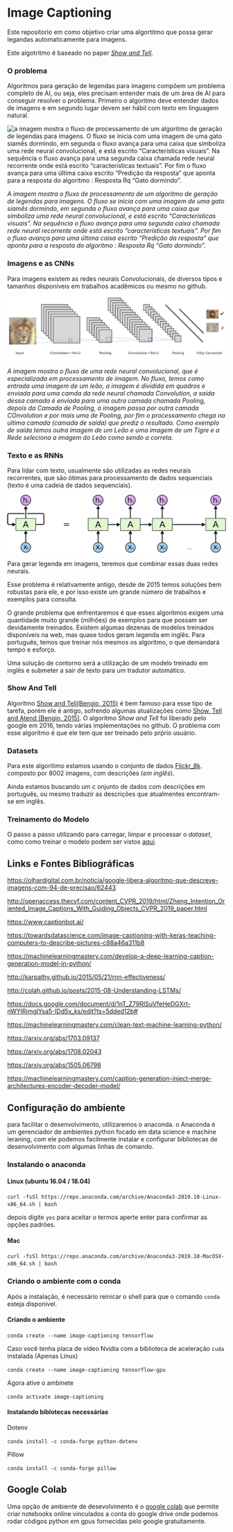 # Image Captioning

Este repositorio em como objetivo criar uma algortitmo que possa gerar legandas
automaticamente para imagens.

Este algotritmo é baseado no paper [*Show and Tell*](https://arxiv.org/abs/1411.4555).

### O problema
Algoritmos para geração de legendas para imagens compõem um problema completo de AI, ou seja, eles precisam entender mais de um área de AI para conseguir resolver o problema.
Primeiro o algoritmo deve entender dados de imagens e em segundo lugar devem ser hábil com texto em linguagem natural.

![a imagem mostra o fluxo de processamento de um algoritmo de geração de legendas para imagens. O fluxo se inicia com uma imagem de uma gato siamês dormindo, em segunda o fluxo avança para uma caixa que simboliza uma rede neural convolucional, e está escrito “Características visuais”. Na sequência o fluxo avança para uma segunda caixa chamada rede neural recorrente onde está escrito “características textuais”. Por fim o fluxo avança para uma última caixa escrito “Predição da resposta” que aponta para a resposta do algoritmo : Resposta Rq “Gato dormindo”.](docs/images/image-captioning.png)

*A imagem mostra o fluxo de processamento de um algoritmo de geração de legendas para imagens. O fluxo se inicia com uma imagem de uma gato siamês dormindo, em segunda o fluxo avança para uma caixa que simboliza uma rede neural convolucional, e está escrito “Características visuais”. Na sequência o fluxo avança para uma segunda caixa chamada rede neural recorrente onde está escrito “características textuais”. Por fim o fluxo avança para uma última caixa escrito “Predição da resposta” que aponta para a resposta do algoritmo : Resposta Rq “Gato dormindo”.*

### Imagens e as CNNs

Para imagens existem as redes neurais Convolucionais, de diversos tipos e tamanhos disponíveis em trabalhos acadêmicos ou mesmo no github.

![Redes Neurais Convolucionais](docs/images/cnn.png)

*A imagem mostra o fluxo de uma rede neural convolucional, que é especializada em processamento de imagem. No fluxo, temos como entrada uma imagem de um leão, a imagem é dividida em quadros e enviada para uma camda da rede neural chamada Convolution, a saída dessa camada é enviada para uma outra camada chamada Pooling, depois da Camada de Pooling, a imagem passa por outra camada COnvolution e por mais uma de Pooling, por fim o processamento chega na ultima camada (camada de saída) que prediz o resultado. Como exemplo de saída temos outra imagem de um Leão e uma imagem de um Tigre e a Rede seleciona a imagem do Leão como sendo a correta.*

### Texto e as RNNs

Para lidar com texto, usualmente são utilizadas as redes neurais recorrentes, que são ótimas para processamento de dados sequenciais (texto é uma cadeia de dados sequenciais).

![Redes Neurais Recorrentes](docs/images/rnn.png)

Para gerar legenda em imagens, teremos que combinar essas duas redes neurais.

Esse problema é relativamente antigo, desde de 2015 temos soluções bem robustas para ele, e por isso existe um grande número de trabalhos e exemplos para consulta.

O grande problema que enfrentaremos é que esses algoritmos exigem uma quantidade muito grande (milhões) de exemplos para que possam ser devidamente treinados. Existem algumas dezenas de modelos treinados disponíveis na web, mas quase todos geram legenda em inglês. Para português, temos que treinar nós mesmos os algoritmo, o que demandará tempo e esforço.


Uma solução de contorno será a utilização de um modelo treinado em inglês e submeter a sair de texto para um tradutor automático.

### Show And Tell

Algoritmo [Show and Tell(Bengio, 2015)](https://arxiv.org/abs/1411.4555) é bem famoso para esse tipo de tarefa, porém ele é antigo, sofrendo algumas atualizações como [Show, Tell and Atend (Bengio, 2015)](https://arxiv.org/abs/1502.03044). O algoritmo *Show and Tell* foi liberado pelo google em 2016, tendo várias implementações no github. O problema com esse algoritmo é que ele tem que ser treinado pelo prṕrio usuário.

### Datasets

Para este algoritimo estamos usando o conjunto de dados [Flickr_8k](https://github.com/jbrownlee/Datasets). composto por 8002 imagens, com descrições (*em inglês*).

Ainda estamos buscando um c onjunto de dados com descrições em português, ou mesmo traduzir as descrições que atualmentes encontram-se em inglês.

### Treinamento do Modelo

O passo a passo utilizando para carregar, limpar e processar o *dataset*, como como treinar o modelo podem ser vistos [aqui](docs/train.md).

## Links e Fontes Bibliográficas
https://olhardigital.com.br/noticia/google-libera-algoritmo-que-descreve-imagens-com-94-de-precisao/62443

http://openaccess.thecvf.com/content_CVPR_2019/html/Zheng_Intention_Oriented_Image_Captions_With_Guiding_Objects_CVPR_2019_paper.html

https://www.captionbot.ai/

https://towardsdatascience.com/image-captioning-with-keras-teaching-computers-to-describe-pictures-c88a46a311b8

https://machinelearningmastery.com/develop-a-deep-learning-caption-generation-model-in-python/

http://karpathy.github.io/2015/05/21/rnn-effectiveness/

http://colah.github.io/posts/2015-08-Understanding-LSTMs/

https://docs.google.com/document/d/1nT_Z79RISuVfeHeDGXrt-nWYlRjmgIYsa5-IDd5v_ks/edit?ts=5dded12b#

https://machinelearningmastery.com/clean-text-machine-learning-python/

https://arxiv.org/abs/1703.09137

https://arxiv.org/abs/1708.02043

https://arxiv.org/abs/1505.06798

https://machinelearningmastery.com/caption-generation-inject-merge-architectures-encoder-decoder-model/

## Configuração do ambiente

para facilitar o desenvolvimento, utilizaremos o anaconda. o Anaconda é um gerenciador de ambientes python focado em data science e machine leraning, com ele podemos facilmente instalar e configurar bibliotecas de desenvolvimento com algumas linhas de comando.

### Instalando o anaconda

#### Linux (ubuntu 16.04 / 18.04)

`curl -fsSl https://repo.anaconda.com/archive/Anaconda3-2019.10-Linux-x86_64.sh | bash`

depois digite `yes` para aceitar o termos aperte enter para confirmar as opções padrões.

#### Mac

`curl -fsSl https://repo.anaconda.com/archive/Anaconda3-2019.10-MacOSX-x86_64.sh | bash`


### Criando o ambiente com o conda

Após a instalação, é necessário reinicar o shell para que o comando `conda` esteja disponivel.

#### Criando o ambiente
`conda create --name image-captioning tensorflow`

Caso você tenha placa de vídeo Nvidia com a biblioteca de aceleração `cuda` instalada (Apenas Linux)

`conda create --name image-captioning tensorflow-gpu`

Agora ative o ambinete

`conda activate image-captioning`

#### Instalando biblotecas necessárias

Dotenv

`conda install -c conda-forge python-dotenv`


Pillow

`conda install -c conda-forge pillow`


## Google Colab

Uma opção de ambiente de desevolvimento é o [google colab](https://colab.research.google.com/) que permite criar notebooks online vinculados a conta do google drive onde podemos rodar códigos python em gpus fornecidas pelo google gratuitamente.
